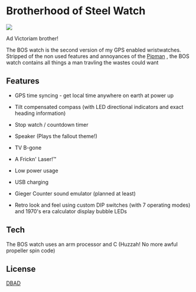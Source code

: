 Brotherhood of Steel Watch
========================
![ ](https://random-hackery.net/gitImages/1lzmw3d.png "Ad Victoriam!")

Ad Victoriam brother!

The BOS watch is the second version of my GPS enabled wristwatches. Stripped of the non used features and annoyances of the [Pipman](https://www.random-hackery.net/post/pipman-gps-watch/) , the BOS watch contains all things a man travling the wastes could want

Features
---------------
- GPS time syncing - get local time anywhere on earth at power up

- Tilt compensated compass (with LED directional indicators and exact heading information)

- Stop watch / countdown timer

- Speaker (Plays the fallout theme!)

- TV B-gone

- A Frickn' Laser!&trade;

- Low power usage

- USB charging


-  Gieger Counter sound emulator (planned at least)

- Retro look and feel using custom DIP switches (with 7 operating modes) and 1970's era calculator display bubble LEDs


Tech
---------
The BOS watch uses an arm processor and C (Huzzah! No more awful propeller spin code)

License
----------
[DBAD](https://github.com/philsturgeon/dbad/blob/master/LICENSE-en.md) 




